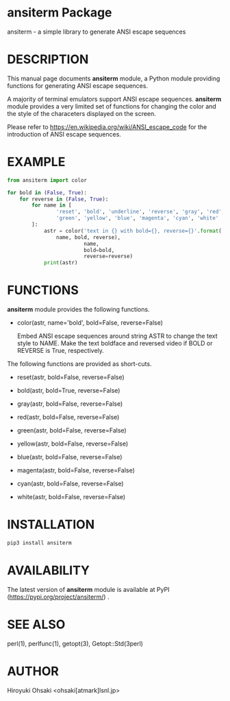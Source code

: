 # ansiterm Package

ansiterm - a simple library to generate ANSI escape sequences

# DESCRIPTION

This manual page documents **ansiterm** module, a Python module providing
functions for generating ANSI escape sequences.

A majority of terminal emulators support ANSI escape sequences.  **ansiterm**
module provides a very limited set of functions for changing the color and the
style of the characeters displayed on the screen. 

Please refer to https://en.wikipedia.org/wiki/ANSI_escape_code for the
introduction of ANSI escape sequences.

# EXAMPLE

```python
from ansiterm import color

for bold in (False, True):
    for reverse in (False, True):
        for name in [
                'reset', 'bold', 'underline', 'reverse', 'gray', 'red',
                'green', 'yellow', 'blue', 'magenta', 'cyan', 'white'
        ]:
            astr = color('text in {} with bold={}, reverse={}'.format(
                name, bold, reverse),
                         name,
                         bold=bold,
                         reverse=reverse)
            print(astr)
```

# FUNCTIONS

**ansiterm** module provides the following functions.

- color(astr, name='bold', bold=False, reverse=False)

  Embed ANSI escape sequences around string ASTR to change the text style to
  NAME.  Make the text boldface and reversed video if BOLD or REVERSE is True,
  respectively.

The following functions are provided as short-cuts.

- reset(astr, bold=False, reverse=False)

- bold(astr, bold=True, reverse=False)

- gray(astr, bold=False, reverse=False)

- red(astr, bold=False, reverse=False)

- green(astr, bold=False, reverse=False)

- yellow(astr, bold=False, reverse=False)

- blue(astr, bold=False, reverse=False)

- magenta(astr, bold=False, reverse=False)

- cyan(astr, bold=False, reverse=False)

- white(astr, bold=False, reverse=False)

# INSTALLATION

```python
pip3 install ansiterm
```

# AVAILABILITY

The latest version of **ansiterm** module is available at PyPI
(https://pypi.org/project/ansiterm/) .

# SEE ALSO

perl(1), perlfunc(1), getopt(3), Getopt::Std(3perl)

# AUTHOR

Hiroyuki Ohsaki <ohsaki[atmark]lsnl.jp>
